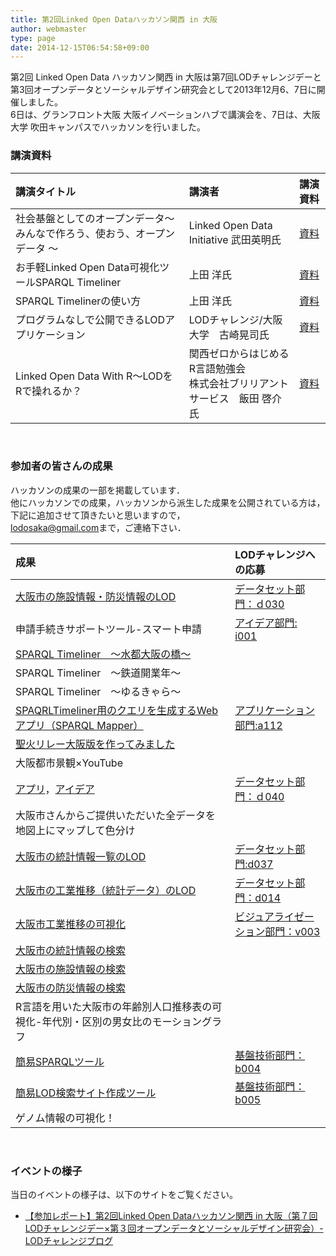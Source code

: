 ```yaml
---
title: 第2回Linked Open Dataハッカソン関西 in 大阪
author: webmaster
type: page
date: 2014-12-15T06:54:58+09:00
---
```


第2回 Linked Open Data ハッカソン関西 in 大阪は第7回LODチャレンジデーと第3回オープンデータとソーシャルデザイン研究会として2013年12月6、7日に開催しました。  
6日は、グランフロント大阪 大阪イノベーションハブで講演会を、7日は、大阪大学 吹田キャンパスでハッカソンを行いました。

### 講演資料

| 講演タイトル | 講演者 | 講演資料  |
|:----------------------------------------- |:---------------------------------------- |:------- |
| 社会基盤としてのオープンデータ～ みんなで作ろう、使おう、オープンデータ ～    | Linked Open Data Initiative 武田英明氏   | [資料][1] |
| お手軽Linked Open Data可視化ツールSPARQL Timeliner | 上田 洋氏 | [資料][2] |
| SPARQL Timelinerの使い方 | 上田 洋氏 | [資料][3] |
| プログラムなしで公開できるLODアプリケーション | LODチャレンジ/大阪大学　古崎晃司氏  | [資料][4] |
| Linked Open Data With R～LODをRで操れるか？ | 関西ゼロからはじめるR言語勉強会<br>株式会社ブリリアントサービス　飯田 啓介氏 | [資料][5] |

<br />

### 参加者の皆さんの成果

ハッカソンの成果の一部を掲載しています．  
他にハッカソンでの成果，ハッカソンから派生した成果を公開されている方は，下記に追加させて頂きたいと思いますので，  
<lodosaka@gmail.com>まで，ご連絡下さい．

| 成果 | LODチャレンジへの応募 |
|:---------------------------------------------------- |:------------------------ |
| [大阪市の施設情報・防災情報のLOD][6] | [データセット部門：ｄ030][7] |
| 申請手続きサポートツール-スマート申請 | [アイデア部門: i001][8] |
| [SPARQL Timeliner　～水都大阪の橋～][9] |    |
| SPARQL Timeliner　～鉄道開業年～ | |
| SPARQL Timeliner　～ゆるきゃら～  | |
| [SPAQRLTimeliner用のクエリを生成するWebアプリ（SPARQL Mapper）][10] | [アプリケーション部門:a112][11] |
| [聖火リレー大阪版を作ってみました][12] |  |
| 大阪都市景観×YouTube 
[アプリ][13]，[アイデア][14] | [データセット部門：ｄ040][15] |
| 大阪市さんからご提供いただいた全データを地図上にマップして色分け  | |
| [大阪市の統計情報一覧のLOD][16] | [データセット部門:d037][17] |
| [大阪市の工業推移（統計データ）のLOD][18] | [データセット部門：d014][19] |
| [大阪市工業推移の可視化][20] | [ビジュアライゼーション部門：v003][21] |
| [大阪市の統計情報の検索][22] | |
| [大阪市の施設情報の検索][23] | |
| [大阪市の防災情報の検索][24] | |
| R言語を用いた大阪市の年齢別人口推移表の可視化-年代別・区別の男女比のモーショングラフ | |
| [簡易SPARQLツール][25] | [基盤技術部門：b004][26]  |
| [簡易LOD検索サイト作成ツール][27] | [基盤技術部門：b005][28] |
| ゲノム情報の可視化！ | |

<br />

### イベントの様子

当日のイベントの様子は、以下のサイトをご覧ください。

  * [【参加レポート】第2回Linked Open Dataハッカソン関西 in 大阪（第７回LODチャレンジデー×第３回オープンデータとソーシャルデザイン研究会）- LODチャレンジブログ][29]

&nbsp;

 [1]: http://www.slideshare.net/takeda/open-lectureopendata02o
 [2]: http://www.slideshare.net/uedayou/linked-open-datasparql-timeliner
 [3]: http://www.slideshare.net/uedayou/sparql-timeliner-28905905
 [4]: http://www.slideshare.net/KoujiKozaki/20131206-lodkansai-toolkozaki
 [5]: http://www.slideshare.net/IidaKeisuke/linked-opendata-29039463
 [6]: http://lodosaka.hozo.jp/OsakaCityMapLOD.htm
 [7]: http://lod.sfc.keio.ac.jp/challenge2013/show_status.php?id=d030
 [8]: http://lod.sfc.keio.ac.jp/challenge2013/show_status.php?id=i001
 [9]: http://uedayou.net/osakabridge/
 [10]: http://www3.to/sparql-mapper
 [11]: http://lod.sfc.keio.ac.jp/challenge2013/show_status.php?id=a112
 [12]: https://www.google.com/url?q=http://idea.linkdata.org/idea/idea1s140i&usd=2&usg=ALhdy2_Ny3LBDw9PNfU3wCZu-WaAsXjukg
 [13]: http://bit.ly/18rl3xA
 [14]: http://idea.linkdata.org/idea/idea1s146i
 [15]: http://lod.sfc.keio.ac.jp/challenge2013/show_status.php?id=d040
 [16]: http://linkdata.org/work/rdf1s910i
 [17]: http://lod.sfc.keio.ac.jp/challenge2013/show_status.php?id=d037
 [18]: http://linkdata.org/work/rdf1s1060i
 [19]: http://lod.sfc.keio.ac.jp/challenge2013/show_status.php?id=d014
 [20]: http://app.linkdata.org/app/app1s536i
 [21]: http://lod.sfc.keio.ac.jp/challenge2013/show_status.php?id=v003
 [22]: http://lodosaka.hozo.jp/EasyLOD/osaka_CityStat.html
 [23]: http://lodosaka.hozo.jp/EasyLOD/osaka_CityMap.html
 [24]: http://lodosaka.hozo.jp/EasyLOD/osaka_CityBousai.html
 [25]: http://sourceforge.jp/projects/easylod/wiki/EasySPARQL
 [26]: http://lod.sfc.keio.ac.jp/challenge2013/show_status.php?id=b004
 [27]: http://sourceforge.jp/projects/easylod/wiki/EasyLODSite
 [28]: http://lod.sfc.keio.ac.jp/challenge2013/show_status.php?id=b005
 [29]: http://lod.sfc.keio.ac.jp/blog/?p=1956